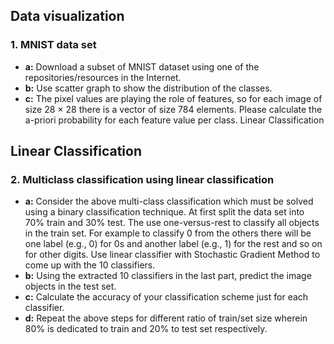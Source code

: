 ## Data visualization

### 1. MNIST data set

+ **a:** Download a subset of MNIST dataset using one of the repositories/resources in the Internet.
+ **b:** Use scatter graph to show the distribution of the classes.
+ **c:** The pixel values are playing the role of features, so for each image of
size 28 × 28 there is a vector of size 784 elements. Please calculate
the a-priori probability for each feature value per class.
Linear Classification

## Linear Classification

### 2. Multiclass classification using linear classification

+ **a:** Consider the above multi-class classification which must be solved
using a binary classification technique. At first split the data set into
70% train and 30% test. The use one-versus-rest to classify all objects
in the train set. For example to classify 0 from the others there will
be one label (e.g., 0) for 0s and another label (e.g., 1) for the rest and
so on for other digits. Use linear classifier with Stochastic Gradient
Method to come up with the 10 classifiers.
+ **b:** Using the extracted 10 classifiers in the last part, predict the image
objects in the test set.
+ **c:** Calculate the accuracy of your classification scheme just for each
classifier.
+ **d:** Repeat the above steps for different ratio of train/set size wherein
80% is dedicated to train and 20% to test set respectively.
